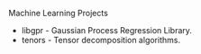 Machine Learning Projects

* libgpr - Gaussian Process Regression Library.
* tenors - Tensor decomposition algorithms.
